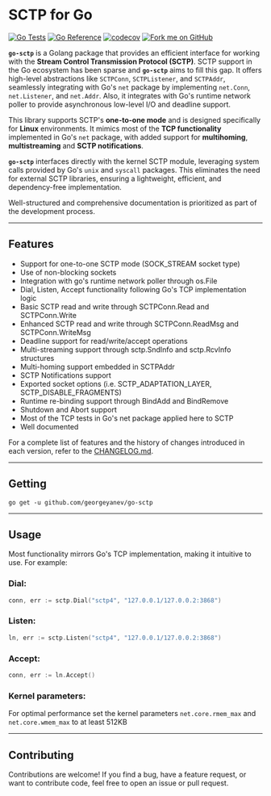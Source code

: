 # SCTP for Go

[![Go Tests](https://github.com/georgeyanev/go-sctp/actions/workflows/test.yml/badge.svg)](https://github.com/georgeyanev/go-sctp/actions/workflows/test.yml)
[![Go Reference](https://pkg.go.dev/badge/github.com/georgeyanev/go-sctp.svg)](https://pkg.go.dev/github.com/georgeyanev/go-sctp)
[![codecov](https://codecov.io/gh/georgeyanev/go-sctp/graph/badge.svg?token=QT0VLRUEJE)](https://codecov.io/gh/georgeyanev/go-sctp)
[![Fork me on GitHub](https://img.shields.io/badge/Fork%20me%20on-GitHub-blue?style=flat-square)](https://github.com/georgeyanev/go-sctp/fork)

**`go-sctp`** is a Golang package that provides an efficient interface for working 
with the **Stream Control Transmission Protocol (SCTP)**.
SCTP support in the Go ecosystem has been sparse and **`go-sctp`** aims to fill this gap. It offers high-level abstractions 
like `SCTPConn`, `SCTPListener`, and `SCTPAddr`, seamlessly integrating with Go's `net` 
package by implementing `net.Conn`, `net.Listener`, and `net.Addr`. Also, it integrates with Go's runtime 
network poller to provide asynchronous low-level I/O and deadline support.

This library supports SCTP's **one-to-one mode** and is designed specifically for **Linux** 
environments. It mimics most of the **TCP functionality** implemented in Go's `net` package, with added support for 
**multihoming**, **multistreaming** and **SCTP notifications**.  

**`go-sctp`** interfaces directly with the kernel SCTP module, leveraging system calls provided by Go's `unix` 
and `syscall` packages. This eliminates the need for external SCTP libraries, ensuring a lightweight,
efficient, and dependency-free implementation.

Well-structured and comprehensive documentation is prioritized as part of the development process.

---

## Features

  - Support for one-to-one SCTP mode (SOCK_STREAM socket type)
  - Use of non-blocking sockets
  - Integration with go's runtime network poller through os.File
  - Dial, Listen, Accept functionality following Go's TCP implementation logic
  - Basic SCTP read and write through SCTPConn.Read and SCTPConn.Write
  - Enhanced SCTP read and write through SCTPConn.ReadMsg and SCTPConn.WriteMsg
  - Deadline support for read/write/accept operations
  - Multi-streaming support through sctp.SndInfo and sctp.RcvInfo structures
  - Multi-homing support embedded in SCTPAddr
  - SCTP Notifications support
  - Exported socket options (i.e. SCTP_ADAPTATION_LAYER, SCTP_DISABLE_FRAGMENTS)
  - Runtime re-binding support through BindAdd and BindRemove
  - Shutdown and Abort support
  - Most of the TCP tests in Go's net package applied here to SCTP
  - Well documented

For a complete list of features and the history of changes introduced in each version, refer to the
[CHANGELOG.md](https://github.com/georgeyanev/go-sctp/blob/master/CHANGELOG.md).

---

## Getting
  ```
  go get -u github.com/georgeyanev/go-sctp
  
  ```

---

## Usage

Most functionality mirrors Go's TCP implementation, making it intuitive to use. For example:

### Dial:
  ```go
  conn, err := sctp.Dial("sctp4", "127.0.0.1/127.0.0.2:3868")
  ```

### Listen:
  ```go
  ln, err := sctp.Listen("sctp4", "127.0.0.1/127.0.0.2:3868")
  ```

### Accept:
  ```go
  conn, err := ln.Accept()
  ```

### Kernel parameters:
For optimal performance set the kernel parameters
`net.core.rmem_max` and `net.core.wmem_max` to at least 512KB

---

## Contributing

Contributions are welcome! If you find a bug, have a feature request, or want to contribute code, feel free to open an issue or pull request.
